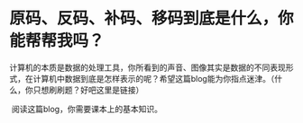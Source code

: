 # 原码、反码、补码、移码到底是什么，你能帮帮我吗？

​	计算机的本质是数据的处理工具，你所看到的声音、图像其实是数据的不同表现形式，在计算机中数据到底是怎样表示的呢？希望这篇blog能为你指点迷津。（什么，你只想刷刷题？好吧这里是链接）

​	阅读这篇blog，你需要课本上的基本知识。